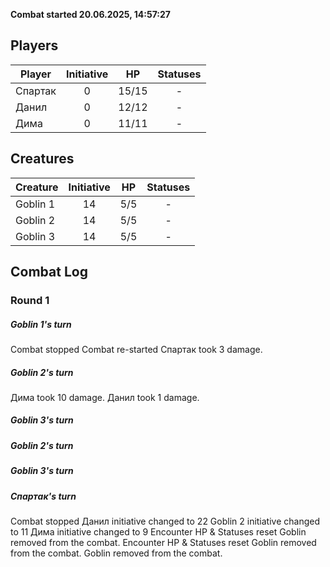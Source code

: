 **Combat started 20.06.2025, 14:57:27**


## Players
| Player | Initiative | HP | Statuses |
| --- | :-: | :-: | :-: |
| Спартак | 0 | 15/15 | - |
| Данил | 0 | 12/12 | - |
| Дима | 0 | 11/11 | - |
## Creatures
| Creature | Initiative  | HP | Statuses |
| --- | :-: | :-: | :-: |
| Goblin 1 | 14 | 5/5 | - |
| Goblin 2 | 14 | 5/5 | - |
| Goblin 3 | 14 | 5/5 | - |


## Combat Log

### Round 1

##### Goblin 1's turn
Combat stopped
Combat re-started
Спартак took 3 damage.
##### Goblin 2's turn
Дима took 10 damage.
Данил took 1 damage.
##### Goblin 3's turn
##### Goblin 2's turn
##### Goblin 3's turn
##### Спартак's turn
Combat stopped
Данил initiative changed to 22
Goblin 2 initiative changed to 11
Дима initiative changed to 9
Encounter HP & Statuses reset
Goblin removed from the combat.
Encounter HP & Statuses reset
Goblin removed from the combat.
Goblin removed from the combat.

